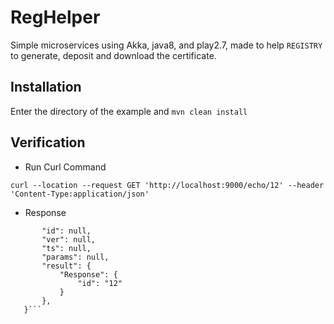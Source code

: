 # RegHelper

Simple microservices using Akka, java8, and play2.7, made to help `REGISTRY` to generate, deposit and download the certificate.


## Installation

Enter the directory of the example and `mvn clean install`

## Verification

- Run Curl Command

``` curl --location --request GET 'http://localhost:9000/echo/12' --header 'Content-Type:application/json' ```

- Response
```{
       "id": null,
       "ver": null,
       "ts": null,
       "params": null,
       "result": {
           "Response": {
               "id": "12"
           }
       },
   }```
